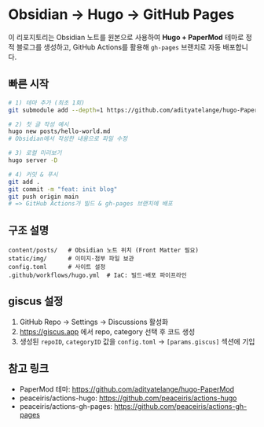 # Obsidian → Hugo → GitHub Pages

이 리포지토리는 Obsidian 노트를 원본으로 사용하여 **Hugo + PaperMod** 테마로 정적 블로그를 생성하고, GitHub Actions를 활용해 `gh-pages` 브랜치로 자동 배포합니다.

## 빠른 시작

```bash
# 1) 테마 추가 (최초 1회)
git submodule add --depth=1 https://github.com/adityatelange/hugo-PaperMod themes/PaperMod

# 2) 첫 글 작성 예시
hugo new posts/hello-world.md
# Obsidian에서 작성한 내용으로 파일 수정

# 3) 로컬 미리보기
hugo server -D

# 4) 커밋 & 푸시
git add .
git commit -m "feat: init blog"
git push origin main
# => GitHub Actions가 빌드 & gh-pages 브랜치에 배포
```

## 구조 설명
```
content/posts/   # Obsidian 노트 위치 (Front Matter 필요)
static/img/      # 이미지·첨부 파일 보관
config.toml      # 사이트 설정
.github/workflows/hugo.yml  # IaC: 빌드·배포 파이프라인
```

## giscus 설정
1. GitHub Repo → Settings → Discussions 활성화
2. https://giscus.app 에서 repo, category 선택 후 코드 생성
3. 생성된 `repoID`, `categoryID` 값을 `config.toml` → `[params.giscus]` 섹션에 기입

## 참고 링크
- PaperMod 테마: https://github.com/adityatelange/hugo-PaperMod
- peaceiris/actions-hugo: https://github.com/peaceiris/actions-hugo
- peaceiris/actions-gh-pages: https://github.com/peaceiris/actions-gh-pages 